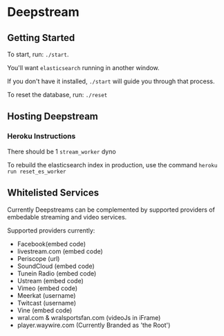 # Deepstream

## Getting Started
To start, run: `./start`. 

You'll want `elasticsearch` running in another window. 

If you don't have it installed, `./start` will guide you through that process.

To reset the database, run: `./reset`


## Hosting Deepstream

### Heroku Instructions

There should be 1 `stream_worker` dyno

To rebuild the elasticsearch index in production, use the command
`heroku run reset_es_worker`

## Whitelisted Services

Currently Deepstreams can be complemented by supported providers of embedable streaming and video services.

Supported providers currently:

- Facebook(embed code)
- livestream.com (embed code)
- Periscope (url)
- SoundCloud (embed code)
- Tunein Radio (embed code)
- Ustream (embed code)
- Vimeo (embed code)
- Meerkat (username)
- Twitcast (username)
- Vine (embed code)
- wral.com & wralsportsfan.com (videoJs in iFrame)
- player.waywire.com (Currently Branded as 'the Root')

